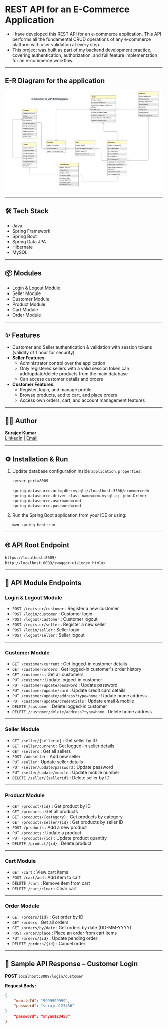 # REST API for an E-Commerce Application

* I have developed this REST API for an e-commerce application. This API performs all the fundamental CRUD operations of any e-commerce platform with user validation at every step.
* This project was built as part of my backend development practice, covering authentication, authorization, and full feature implementation for an e-commerce workflow.

---

## E-R Diagram for the application

![E-R Diagram](./ER%20Diagram/E-Commerce%20API%20ER%20Diagram.jpeg?raw=true)

---

## 🛠 Tech Stack

* Java
* Spring Framework
* Spring Boot
* Spring Data JPA
* Hibernate
* MySQL

---

## 📦 Modules

* Login & Logout Module
* Seller Module
* Customer Module
* Product Module
* Cart Module
* Order Module

---

## ✨ Features

* Customer and Seller authentication & validation with session tokens (validity of 1 hour for security)
* **Seller Features**:
  * Administrator control over the application
  * Only registered sellers with a valid session token can add/update/delete products from the main database
  * Can access customer details and orders
* **Customer Features**:
  * Register, login, and manage profile
  * Browse products, add to cart, and place orders
  * Access own orders, cart, and account management features

---

## 👨‍💻 Author

**Surajee Kumar**  
[LinkedIn](https://www.linkedin.com/in/surajee-kumar-853909256) | [Email](mailto:interflow.ai@gmail.com)

---

## ⚙ Installation & Run

1. Update database configuration inside `application.properties`:
    ```properties
    server.port=8009

    spring.datasource.url=jdbc:mysql://localhost:3306/ecommercedb
    spring.datasource.driver-class-name=com.mysql.cj.jdbc.Driver
    spring.datasource.username=root
    spring.datasource.password=root
    ```

2. Run the Spring Boot application from your IDE or using:
    ```bash
    mvn spring-boot:run
    ```

---

## 🌐 API Root Endpoint

`https://localhost:8009/`  
`http://localhost:8009/swagger-ui/index.html#/`

---

## 📌 API Module Endpoints

### Login & Logout Module
* `POST /register/customer` : Register a new customer  
* `POST /login/customer` : Customer login  
* `POST /logout/customer` : Customer logout  
* `POST /register/seller` : Register a new seller  
* `POST /login/seller` : Seller login  
* `POST /logout/seller` : Seller logout  

---

### Customer Module
* `GET /customer/current` : Get logged-in customer details  
* `GET /customer/orders` : Get logged-in customer's order history  
* `GET /customers` : Get all customers  
* `PUT /customer` : Update logged-in customer  
* `PUT /customer/update/password` : Update password  
* `PUT /customer/update/card` : Update credit card details  
* `PUT /customer/update/address?type=home` : Update home address  
* `PUT /customer/update/credentials` : Update email & mobile  
* `DELETE /customer` : Delete logged-in customer  
* `DELETE /customer/delete/address?type=home` : Delete home address  

---

### Seller Module
* `GET /seller/{sellerid}` : Get seller by ID  
* `GET /seller/current` : Get logged-in seller details  
* `GET /sellers` : Get all sellers  
* `POST /addseller` : Add new seller  
* `PUT /seller` : Update seller details  
* `PUT /seller/update/password` : Update password  
* `PUT /seller/update/mobile` : Update mobile number  
* `DELETE /seller/{sellerid}` : Delete seller by ID  

---

### Product Module
* `GET /product/{id}` : Get product by ID  
* `GET /products` : Get all products  
* `GET /products/{category}` : Get products by category  
* `GET /products/seller/{id}` : Get products by seller ID  
* `POST /products` : Add a new product  
* `PUT /products` : Update a product  
* `PUT /products/{id}` : Update product quantity  
* `DELETE /product/{id}` : Delete product  

---

### Cart Module
* `GET /cart` : View cart items  
* `POST /cart/add` : Add item to cart  
* `DELETE /cart` : Remove item from cart  
* `DELETE /cart/clear` : Clear cart  

---

### Order Module
* `GET /orders/{id}` : Get order by ID  
* `GET /orders` : Get all orders  
* `GET /orders/by/date` : Get orders by date (DD-MM-YYYY)  
* `POST /order/place` : Place an order from cart items  
* `PUT /orders/{id}` : Update pending order  
* `DELETE /orders/{id}` : Cancel order  

---

## 📄 Sample API Response – Customer Login

**POST** `localhost:8009/login/customer`  

**Request Body:**
```json
{
    "mobileId": "9999999999",
    "password": "surajee123456" 
}
    "password": "shyam123456"
}
